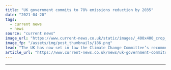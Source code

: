 ```yaml
---
title: "UK government commits to 78% emissions reduction by 2035"
date: "2021-04-20"
tags: 
  - current news
  - news
source: "current news"
image_url: "https://www.current-news.co.uk/static/images/_400x400_crop_center-center/Emissions_--_GettyStock.png"
image_fp: "/assets/img/post_thumbnails/186.png"
lead: "​The UK has now set in law the Climate Change Committee’s recommendation of a 78% emissions reduction by 2035."
article_url: "https://www.current-news.co.uk/news/uk-government-commits-to-78-emissions-reduction-by-2035?utm_source=rss-feeds&utm_medium=rss&utm_campaign=rss"
---
```


---
